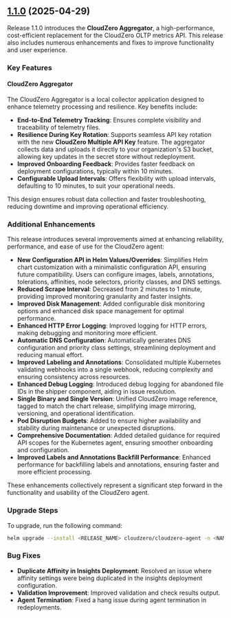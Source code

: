 ## [1.1.0](https://github.com/Cloudzero/cloudzero-agent/compare/v1.0.3...v1.1.0) (2025-04-29)

Release 1.1.0 introduces the **CloudZero Aggregator**, a high-performance, cost-efficient replacement for the CloudZero OLTP metrics API. This release also includes numerous enhancements and fixes to improve functionality and user experience.

### Key Features

#### **CloudZero Aggregator**

The CloudZero Aggregator is a local collector application designed to enhance telemetry processing and resilience. Key benefits include:
- **End-to-End Telemetry Tracking**: Ensures complete visibility and traceability of telemetry files.
- **Resilience During Key Rotation**: Supports seamless API key rotation with the new **CloudZero Multiple API Key** feature. The aggregator collects data and uploads it directly to your organization's S3 bucket, allowing key updates in the secret store without redeployment.
- **Improved Onboarding Feedback**: Provides faster feedback on deployment configurations, typically within 10 minutes.
- **Configurable Upload Intervals**: Offers flexibility with upload intervals, defaulting to 10 minutes, to suit your operational needs.

This design ensures robust data collection and faster troubleshooting, reducing downtime and improving operational efficiency.

### Additional Enhancements

This release introduces several improvements aimed at enhancing reliability, performance, and ease of use for the CloudZero agent:

- **New Configuration API in Helm Values/Overrides**: Simplifies Helm chart customization with a minimalistic configuration API, ensuring future compatibility. Users can configure images, labels, annotations, tolerations, affinities, node selectors, priority classes, and DNS settings.
- **Reduced Scrape Interval**: Decreased from 2 minutes to 1 minute, providing improved monitoring granularity and faster insights.
- **Improved Disk Management**: Added configurable disk monitoring options and enhanced disk space management for optimal performance.
- **Enhanced HTTP Error Logging**: Improved logging for HTTP errors, making debugging and monitoring more efficient.
- **Automatic DNS Configuration**: Automatically generates DNS configuration and priority class settings, streamlining deployment and reducing manual effort.
- **Improved Labeling and Annotations**: Consolidated multiple Kubernetes validating webhooks into a single webhook, reducing complexity and ensuring consistency across resources.
- **Enhanced Debug Logging**: Introduced debug logging for abandoned file IDs in the shipper component, aiding in issue resolution.
- **Single Binary and Single Version**: Unified CloudZero image reference, tagged to match the chart release, simplifying image mirroring, versioning, and operational identification.
- **Pod Disruption Budgets**: Added to ensure higher availability and stability during maintenance or unexpected disruptions.
- **Comprehensive Documentation**: Added detailed guidance for required API scopes for the Kubernetes agent, ensuring smoother onboarding and configuration.
- **Improved Labels and Annotations Backfill Performance**: Enhanced performance for backfilling labels and annotations, ensuring faster and more efficient processing.

These enhancements collectively represent a significant step forward in the functionality and usability of the CloudZero agent.

### Upgrade Steps

To upgrade, run the following command:

```sh
helm upgrade --install <RELEASE_NAME> cloudzero/cloudzero-agent -n <NAMESPACE> --create-namespace -f configuration.example.yaml --version 1.1.0
```

### Bug Fixes

- **Duplicate Affinity in Insights Deployment**: Resolved an issue where affinity settings were being duplicated in the insights deployment configuration.
- **Validation Improvement**: Improved validation and check results output.
- **Agent Termination**: Fixed a hang issue during agent termination in redeployments.
